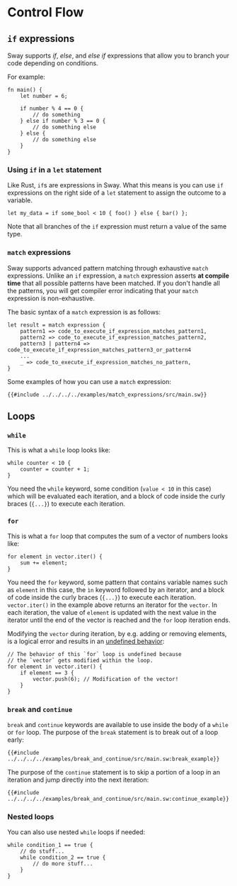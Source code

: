 # Control Flow

## `if` expressions

<!-- This section should explain `if` expressions in Sway -->
<!-- if:example:start -->
Sway supports _if_, _else_, and _else if_ expressions that allow you to branch your code depending on conditions.
<!-- if:example:end -->

For example:

```sway
fn main() {
    let number = 6;

    if number % 4 == 0 {
        // do something
    } else if number % 3 == 0 {
        // do something else
    } else {
        // do something else
    }
}
```

### Using `if` in a `let` statement

Like Rust, `if`s are expressions in Sway. What this means is you can use `if` expressions on the right side of a `let` statement to assign the outcome to a variable.

```sway
let my_data = if some_bool < 10 { foo() } else { bar() };
```

Note that all branches of the `if` expression must return a value of the same type.

### `match` expressions

<!-- This section should explain `match` expressions in Sway -->
<!-- match:example:start -->
Sway supports advanced pattern matching through exhaustive `match` expressions. Unlike an `if` expression, a `match` expression asserts **at compile time** that all possible patterns have been matched. If you don't handle all the patterns, you will get compiler error indicating that your `match` expression is non-exhaustive.
<!-- match:example:end -->

The basic syntax of a `match` expression is as follows:

```sway
let result = match expression {
    pattern1 => code_to_execute_if_expression_matches_pattern1,
    pattern2 => code_to_execute_if_expression_matches_pattern2,
    pattern3 | pattern4 => code_to_execute_if_expression_matches_pattern3_or_pattern4
    ...
    _ => code_to_execute_if_expression_matches_no_pattern,
}
```

Some examples of how you can use a `match` expression:

```sway
{{#include ../../../../examples/match_expressions/src/main.sw}}
```

## Loops

### `while`

This is what a `while` loop looks like:

```sway
while counter < 10 {
    counter = counter + 1;
}
```

You need the `while` keyword, some condition (`value < 10` in this case) which will be evaluated each iteration, and a block of code inside the curly braces (`{...}`) to execute each iteration.

### `for`

This is what a `for` loop that computes the sum of a vector of numbers looks like:

```sway
for element in vector.iter() {
    sum += element;
}
```

You need the `for` keyword, some pattern that contains variable names such as `element` in this case, the `ìn` keyword followed by an iterator, and a block of code inside the curly braces (`{...}`) to execute each iteration. `vector.iter()` in the example above returns an iterator for the `vector`. In each iteration, the value of `element` is updated with the next value in the iterator until the end of the vector is reached and the `for` loop iteration ends.

Modifying the `vector` during iteration, by e.g. adding or removing elements, is a logical error and results in an [undefined behavior](../reference/undefined_behavior.md):

```sway
// The behavior of this `for` loop is undefined because
// the `vector` gets modified within the loop.
for element in vector.iter() {
    if element == 3 {
        vector.push(6); // Modification of the vector!
    }
}
```

### `break` and `continue`

`break` and `continue` keywords are available to use inside the body of a `while` or `for` loop. The purpose of the `break` statement is to break out of a loop early:

```sway
{{#include ../../../../examples/break_and_continue/src/main.sw:break_example}}
```

The purpose of the `continue` statement is to skip a portion of a loop in an iteration and jump directly into the next iteration:

```sway
{{#include ../../../../examples/break_and_continue/src/main.sw:continue_example}}
```

### Nested loops

You can also use nested `while` loops if needed:

```sway
while condition_1 == true {
    // do stuff...
    while condition_2 == true {
        // do more stuff...
    }
}
```
